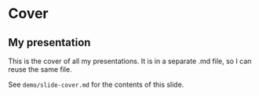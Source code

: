 # Cover

## My presentation

This is the cover of all my presentations. It is in a separate .md file, so I
can reuse the same file.

See `demo/slide-cover.md` for the contents of this slide.
